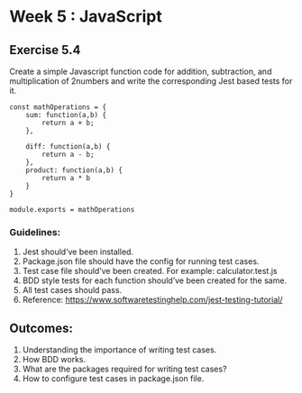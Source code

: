 # Week 5 : JavaScript

## Exercise 5.4

Create a simple Javascript function code for addition, subtraction, and multiplication of 2numbers and write the corresponding Jest based tests for it.

```
const mathOperations = {
    sum: function(a,b) {
        return a + b;
    },
    
    diff: function(a,b) {
        return a - b;
    },
    product: function(a,b) {
        return a * b
    }
}

module.exports = mathOperations

```


### Guidelines:
1. Jest should’ve been installed.
2. Package.json file should have the config for running test cases.
3. Test case file should’ve been created. For example: calculator.test.js
4. BDD style tests for each function should’ve been created for the same.
5. All test cases should pass.
6. Reference: https://www.softwaretestinghelp.com/jest-testing-tutorial/

## Outcomes:
1. Understanding the importance of writing test cases.
2. How BDD works.
3. What are the packages required for writing test cases?
4. How to configure test cases in package.json file.